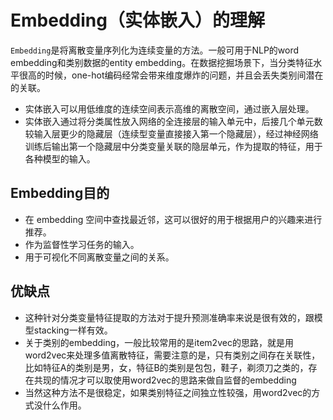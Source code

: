 # Embedding（实体嵌入）的理解
`Embedding`是将离散变量序列化为连续变量的方法。一般可用于NLP的word embedding和类别数据的entity embedding。在数据挖掘场景下，当分类特征水平很高的时候，one-hot编码经常会带来维度爆炸的问题，并且会丢失类别间潜在的关联。  
* 实体嵌入可以用低维度的连续空间表示高维的离散空间，通过嵌入层处理。  
* 实体嵌入通过将分类属性放入网络的全连接层的输入单元中，后接几个单元数较输入层更少的隐藏层（连续型变量直接接入第一个隐藏层），经过神经网络训练后输出第一个隐藏层中分类变量关联的隐层单元，作为提取的特征，用于各种模型的输入。
## Embedding目的
* 在 embedding 空间中查找最近邻，这可以很好的用于根据用户的兴趣来进行推荐。  
* 作为监督性学习任务的输入。  
* 用于可视化不同离散变量之间的关系。  
## 优缺点
* 这种针对分类变量特征提取的方法对于提升预测准确率来说是很有效的，跟模型stacking一样有效。  
* 关于类别的embedding，一般比较常用的是item2vec的思路，就是用word2vec来处理多值离散特征，需要注意的是，只有类别之间存在关联性，比如特征A的类别是男，女，特征B的类别是包包，鞋子，剃须刀之类的，存在共现的情况才可以取使用word2vec的思路来做自监督的embedding  
* 当然这种方法不是很稳定，如果类别特征之间独立性较强，用word2vec的方式没什么作用。
